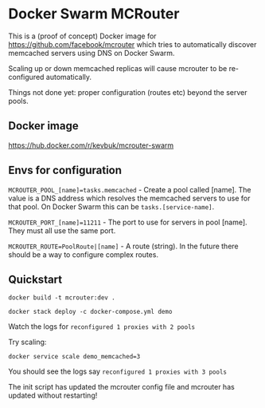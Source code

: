 # Docker Swarm MCRouter

This is a (proof of concept) Docker image for https://github.com/facebook/mcrouter which tries to automatically discover memcached servers using DNS on Docker Swarm.

Scaling up or down memcached replicas will cause mcrouter to be re-configured automatically.

Things not done yet: proper configuration (routes etc) beyond the server pools.

## Docker image

https://hub.docker.com/r/kevbuk/mcrouter-swarm

## Envs for configuration 

`MCROUTER_POOL_[name]=tasks.memcached` - Create a pool called [name]. The value is a DNS address which resolves the memcached servers to use for that pool. On Docker Swarm this can be `tasks.[service-name]`.

`MCROUTER_PORT_[name]=11211` - The port to use for servers in pool [name]. They must all use the same port.

`MCROUTER_ROUTE=PoolRoute|[name]` - A route (string). In the future there should be a way to configure complex routes.

## Quickstart

`docker build -t mcrouter:dev .`

`docker stack deploy -c docker-compose.yml demo`

Watch the logs for `reconfigured 1 proxies with 2 pools`

Try scaling:

`docker service scale demo_memcached=3`

You should see the logs say `reconfigured 1 proxies with 3 pools`

The init script has updated the mcrouter config file and mcrouter has updated without restarting!